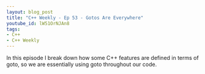 ```yaml
---
layout: blog_post
title: "C++ Weekly - Ep 53 - Gotos Are Everywhere"
youtube_id: lW51OrNJAn8
tags:
- C++
- C++ Weekly
---
```


In this episode I break down how some C++ features are defined in terms of goto, so we are essentially using goto throughout our code.


